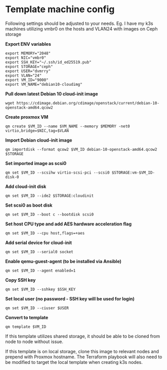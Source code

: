 # Template machine config
Following settings should be adjusted to your needs.
Eg. I have my k3s machines utilizing vmbr0 on the hosts and VLAN24 with images on Ceph storage

**Export ENV variables**

    export MEMORY="2048"
    export NIC="vmbr0"
    export SSH_KEY="~/.ssh/id_ed25519.pub"
    export STORAGE="ceph"
    export USER="dvmrry"
    export VLAN="24"
    export VM_ID="9000"
    export VM_NAME="debian10-cloudimg"

**Pull down latest Debian 10 cloud-init image**

    wget https://cdimage.debian.org/cdimage/openstack/current/debian-10-openstack-amd64.qcow2
    
**Create proxmox VM**

    qm create $VM_ID --name $VM_NAME --memory $MEMORY -net0 virtio,bridge=$NIC,tag=$VLAN
    
**Import Debian cloud-init image**

    qm importdisk --format qcow2 $VM_ID debian-10-openstack-amd64.qcow2 $STORAGE 
 
**Set imported image as scsi0**

    qm set $VM_ID --scsihw virtio-scsi-pci --scsi0 $STORAGE:vm-$VM_ID-disk-0
    
**Add cloud-init disk**

    qm set $VM_ID --ide2 $STORAGE:cloudinit
    
**Set scsi0 as boot disk**

    qm set $VM_ID --boot c --bootdisk scsi0

**Set host CPU type and add AES hardware acceleration flag**

    qm set $VM_ID --cpu host,flags=+aes

**Add serial device for cloud-init**

    qm set $VM_ID --serial0 socket

**Enable qemu-guest-agent (to be installed via Ansible)**

    qm set $VM_ID --agent enabled=1

**Copy SSH key**

    qm set $VM_ID --sshkey $SSH_KEY

**Set local user (no password - SSH key will be used for login)**

    qm set $VM_ID --ciuser $USER
    
**Convert to template**
    
    qm template $VM_ID

If this template utilizes shared storage, it should be able to be cloned from node to node without issue.

If this template is on local storage, clone this image to relevant nodes and prepend with Proxmox hostname. The Terraform playbook will also need to be modified to target the local template when creating k3s nodes.
